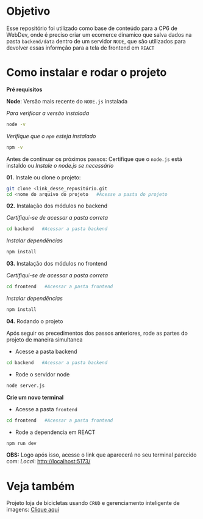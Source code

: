 # Objetivo

Esse repositório foi utilizado como base de conteúdo para a CP6 de WebDev, onde é preciso criar um ecomerce dinamico que salva dados na pasta `backend/data` dentro de um servidor `NODE`, que são utilizados para devolver essas informção para a tela de frontend em `REACT`

# Como instalar e rodar o projeto

**Pré requisitos**

**Node**: Versão mais recente do `NODE.js` instalada

_Para verificar a versão instalada_
```bash
node -v
```

_Verifique que o `npm` esteja instalado_
```bash
npm -v
```

Antes de continuar os próximos passos: Certifique que o `node.js` está instaldo ou _Instale o node.js se necessário_

**01.** Instale ou clone o projeto:

```bash
git clone <link_desse_repositório.git
cd <nome do arquivo do projeto   #Acesse a pasta do projeto
```


**02.** Instalação dos módulos no backend

_Certifiqui-se de acessar a pasta correta_

```bash
cd backend   #Acessar a pasta backend
```

_Instalar dependências_
```bash
npm install
```

**03.** Instalação dos módulos no frontend


_Certifiqui-se de acessar a pasta correta_

```bash
cd frontend   #Acessar a pasta frontend
```

_Instalar dependências_
```bash
npm install
```

**04.** Rodando o projeto

Após seguir os precedimentos dos passos anteriores, rode as partes do projeto de maneira simultanea

- Acesse a pasta backend
```bash
cd backend   #Acessar a pasta backend
```


- Rode o servidor node 
```bash    
node server.js
```

**Crie um novo terminal**

- Acesse a pasta ``frontend``
```bash
cd frontend   #Acessar a pasta frontend
```
- Rode a dependencia em REACT
```bash
npm run dev   
```
**OBS:** Logo após isso, acesse o link que aparecerá no seu terminal parecido com:
        _Local_:   [http://localhost:5173/](http://localhost:5173/)



# Veja também

Projeto loja de bicicletas usando `CRUD` e gerenciamento inteligente de imagens: [Clique aqui](https://github.com/GrupoCodeNexus/CP5-WebDev_REACT-NODE.git)